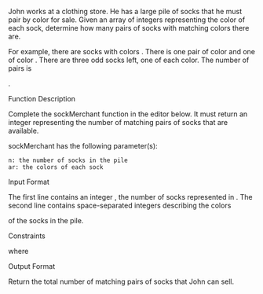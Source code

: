 John works at a clothing store. He has a large pile of socks that he must pair by color for sale. Given an array of integers representing the color of each sock, determine how many pairs of socks with matching colors there are.

For example, there are
socks with colors . There is one pair of color and one of color . There are three odd socks left, one of each color. The number of pairs is

.

Function Description

Complete the sockMerchant function in the editor below. It must return an integer representing the number of matching pairs of socks that are available.

sockMerchant has the following parameter(s):

    n: the number of socks in the pile
    ar: the colors of each sock

Input Format

The first line contains an integer
, the number of socks represented in .
The second line contains space-separated integers describing the colors

of the socks in the pile.

Constraints

where

Output Format

Return the total number of matching pairs of socks that John can sell.